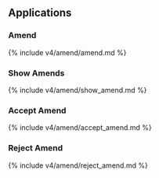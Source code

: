 ## Applications

### Amend

{% include v4/amend/amend.md %}

### Show Amends

{% include v4/amend/show_amend.md %}

### Accept Amend

{% include v4/amend/accept_amend.md %}

### Reject Amend

{% include v4/amend/reject_amend.md %}
